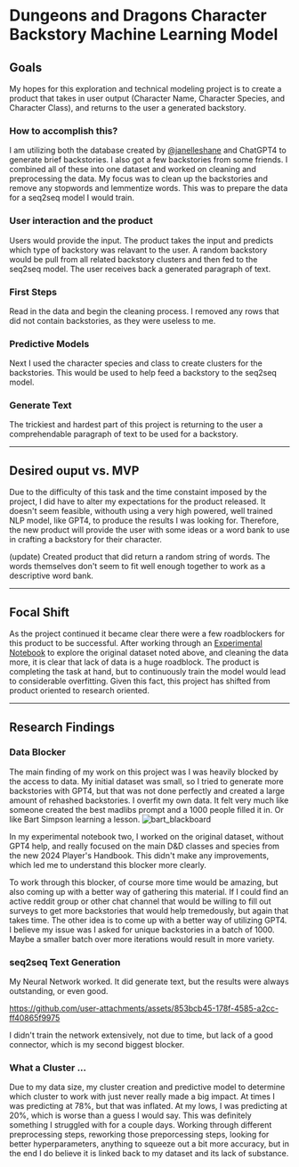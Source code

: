 # Dungeons and Dragons Character Backstory Machine Learning Model

<a id="notebook-one-header"> </a>

## Goals
My hopes for this exploration and technical modeling project is to create a product that takes in user output (Character Name, Character Species, and Character Class), and returns to the user a generated backstory. 

### How to accomplish this?
I am utilizing both the database created by [@janelleshane](https://github.com/janelleshane/DnD_bios) and ChatGPT4 to generate brief backstories. I also got a few backstories from some friends. I combined all of these into one dataset and worked on cleaning and preprocessing the data. My focus was to clean up the backstories and remove any stopwords and lemmentize words. This was to prepare the data for a seq2seq model I would train. 

### User interaction and the product
Users would provide the input. The product takes the input and predicts which type of backstory was relavant to the user. A random backstory would be pull from all related backstory clusters and then fed to the seq2seq model. The user receives back a generated paragraph of text. 

### First Steps
Read in the data and begin the cleaning process. I removed any rows that did not contain backstories, as they were useless to me. 

### Predictive Models
Next I used the character species and class to create clusters for the backstories. This would be used to help feed a backstory to the seq2seq model.

### Generate Text
The trickiest and hardest part of this project is returning to the user a comprehendable paragraph of text to be used for a backstory.

___

## Desired ouput vs. MVP
Due to the difficulty of this task and the time constaint imposed by the project, I did have to alter my expectations for the product released. It doesn't seem feasible, withouth using a very high powered, well trained NLP model, like GPT4, to produce the results I was looking for. Therefore, the new product will provide the user with some ideas or a word bank to use in crafting a backstory for their character. 

(update)
Created product that did return a random string of words. The words themselves don't seem to fit well enough together to work as a descriptive word bank. 

____

## Focal Shift
As the project continued it became clear there were a few roadblockers for this product to be successful. After working through an [Experimental Notebook](notebook-two-experimental.ipynb#notebook-two-header) to explore the original dataset noted above, and cleaning the data more, it is clear that lack of data is a huge roadblock. The product is completing the task at hand, but to continuously train the model would lead to considerable overfitting. Given this fact, this project has shifted from product oriented to research oriented. 

____

## Research Findings

### Data Blocker
The main finding of my work on this project was I was heavily blocked by the access to data. My initial dataset was small, so I tried to generate more backstories with GPT4, but that was not done perfectly and created a large amount of rehashed backstories. I overfit my own data. It felt very much like someone created the best madlibs prompt and a 1000 people filled it in. Or like Bart Simpson learning a lesson.
![bart_blackboard](https://github.com/user-attachments/assets/6adfc23e-efca-4756-a3b5-2623151c9799)

In my experimental notebook two, I worked on the original dataset, without GPT4 help, and really focused on the main D&D classes and species from the new 2024 Player's Handbook. This didn't make any improvements, which led me to understand this blocker more clearly. 

To work through this blocker, of course more time would be amazing, but also coming up with a better way of gathering this material. If I could find an active reddit group or other chat channel that would be willing to fill out surveys to get more backstories that would help tremedously, but again that takes time. The other idea is to come up with a better way of utilizing GPT4. I believe my issue was I asked for unique backstories in a batch of 1000. Maybe a smaller batch over more iterations would result in more variety. 

### seq2seq Text Generation
My Neural Network worked. It did generate text, but the results were always outstanding, or even good. 

https://github.com/user-attachments/assets/853bcb45-178f-4585-a2cc-ff40865f9975

I didn't train the network extensively, not due to time, but lack of a good connector, which is my second biggest blocker.

### What a Cluster ...
Due to my data size, my cluster creation and predictive model to determine which cluster to work with just never really made a big impact. At times I was predicting at 78%, but that was inflated. At my lows, I was predicting at 20%, which is worse than a guess I would say. This was definitely something I struggled with for a couple days. Working through different preprocessing steps, reworking those preporcessing steps, looking for better hyperparameters, anything to squeeze out a bit more accuracy, but in the end I do believe it is linked back to my dataset and its lack of substance. 

